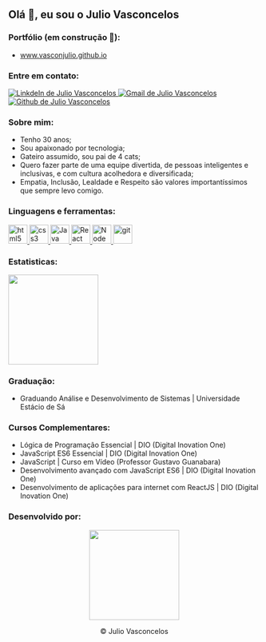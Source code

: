 ## Olá 👋, eu sou o Julio Vasconcelos 

### Portfólio (em construção 🚧):
<div>
<ul>
<li>
    <a target="_balck" href="https://vasconjulio.github.io/">www.vasconjulio.github.io</a>
  </li>
</div>
    
### Entre em contato:
    
<div>
    <a target="_blank" href="https://www.linkedin.com/in/julio-vasconcelos/" rel="nofollow">
    <img alt="LinkdeIn de Julio Vasconcelos" src="https://img.shields.io/badge/LinkedIn-0077B5?style=for-the-badge&logo=linkedin&logoColor=white">
    </a>
      <a target="_blank" href="mailto:julioc43@gmail.com?Subject=Título%20da%20mensagem">
      <img alt="Gmail de Julio Vasconcelos" src="https://img.shields.io/badge/Gmail-D14836?style=for-the-badge&logo=gmail&logoColor=white">
    </a>
    <a target="_blank" href="https://github.com/vasconjulio" rel="nofollow">
      <img alt="Github de Julio Vasconcelos" src="https://img.shields.io/badge/GitHub-100000?style=for-the-badge&logo=github&logoColor=white">
    </a>
</div>

### Sobre mim:
<div>
  <ul>
    <li>Tenho 30 anos;</li>
    <li>Sou apaixonado por tecnologia;</li>
    <li>Gateiro assumido, sou pai de 4 cats;</>
    <li>Quero fazer parte de uma equipe divertida, de pessoas inteligentes e inclusivas, e com cultura acolhedora e diversificada;</li>
    <li>Empatia, Inclusão, Lealdade e Respeito são valores importantíssimos que sempre levo comigo.</li>
  </ul>
</div>

### Linguagens e ferramentas:
<div>
  <a target="_blank" href="https://www.w3schools.com/tags/default.asp" rel="nofollow">
    <img alt="html5" width="38px" src="https://cdn.jsdelivr.net/gh/devicons/devicon/icons/html5/html5-plain.svg" />
  </a>
  <a target="_blank" href="https://www.w3schools.com/cssref/default.asp" rel="nofollow">
    <img alt="css3" width="38px" src="https://cdn.jsdelivr.net/gh/devicons/devicon/icons/css3/css3-plain.svg" />
  </a>
  <a target="_blank" href="https://www.w3schools.com/jsref/default.asp" rel="nofollow">
    <img alt="Java script" width="38px" src="https://cdn.jsdelivr.net/gh/devicons/devicon/icons/javascript/javascript-plain.svg" />
  </a>
    <a target="_blank" href="https://pt-br.reactjs.org/docs/getting-started.html" rel="nofollow">
    <img alt="React" width="38px" src="https://cdn.jsdelivr.net/gh/devicons/devicon/icons/react/react-original.svg" />
  </a>
  <a target="_blank" href="https://nodejs.org/pt-br/docs/" rel="nofollow">
    <img alt="Node js" width="38px" src="https://cdn.jsdelivr.net/gh/devicons/devicon/icons/nodejs/nodejs-plain.svg" />
  </a>
    <a target="_blank" href="https://git-scm.com/doc" rel="nofollow">
    <img alt="git" width="38px" src="https://cdn.jsdelivr.net/gh/devicons/devicon/icons/git/git-plain.svg" />
  </a>
</div>

### Estatisticas:
<div>
  <a href="https://github.com/vasconjulio">
  <img height="180em" src="https://github-readme-stats.vercel.app/api/top-langs/?username=vasconjulio&layout=compact&langs_count=7&theme=great-gatsby"/></a>
</div>

### Graduação:
<div>
   <ul>
   <li>Graduando Análise e Desenvolvimento de Sistemas | Universidade Estácio de Sá </li>
   </ul>
</div>

### Cursos Complementares:
<div>
   <ul>
    <li>Lógica de Programação Essencial | DIO (Digital Inovation One)</li>
    <li>JavaScript ES6 Essencial | DIO (Digital Inovation One)</li>
    <li>JavaScript | Curso em Vídeo (Professor Gustavo Guanabara)</li>
    <li>Desenvolvimento avançado com JavaScript ES6 | DIO (Digital Inovation One)</li>
    <li>Desenvolvimento de aplicações para internet com ReactJS | DIO (Digital Inovation One)</li>
   </ul>
</div>

###  Desenvolvido por:
<div align="center">
  <a href="https://github.com/vasconjulio" >
    <img height="180em" src="https://ik.imagekit.io/p7aqqjfkrdg/82271381_1__6mi8cBP0w.png?updatedAt=1629316021874">
  </a>
  <p>&copy Julio Vasconcelos</p>
</div>
